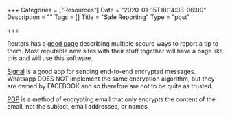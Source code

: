 +++
Categories = ["Resources"]
Date = "2020-01-15T18:14:38-06:00"
Description = ""
Tags = []
Title = "Safe Reporting"
Type = "post"

+++

Reuters has a [good page](https://www.reuters.com/investigates/special-report/tips/) describing multiple secure ways to report a tip to them. Most reputable new sites with their stuff together will have a page like this and will use this software.

[Signal](https://www.signal.org/) is a good app for sending end-to-end encrypted messages. Whatsapp DOES NOT implement the same encryption algorithm, but they are owned by FACEBOOK and so therefore are not to be quite as trusted.

[PGP](https://en.wikipedia.org/wiki/Pretty_Good_Privacy) is a method of encrypting email that only encrypts the content of the email, not the subject, email addresses, or names.
